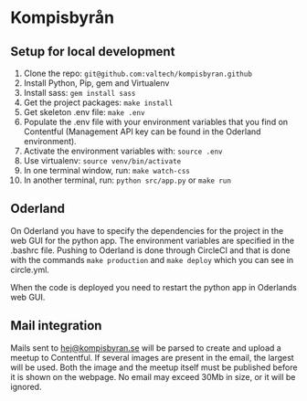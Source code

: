 # Kompisbyrån

## Setup for local development

 1. Clone the repo: `git@github.com:valtech/kompisbyran.github`
 2. Install Python, Pip, gem and Virtualenv
 3. Install sass: `gem install sass`
 4. Get the project packages: `make install`
 5. Get skeleton .env file: `make .env`
 6. Populate the .env file with your environment variables that you find on Contentful (Management API key can be found in the Oderland environment).
 7. Activate the environment variables with: `source .env`
 8. Use virtualenv: `source venv/bin/activate`
 8. In one terminal window, run: `make watch-css`
 9. In another terminal, run: `python src/app.py` or `make run`


 ## Oderland

On Oderland you have to specify the dependencies for the project in the web GUI for the python app. The environment variables are specified in the
.bashrc file. Pushing to Oderland is done through CircleCI and that is done with the commands `make production` and `make deploy` which you can see in circle.yml.

When the code is deployed you need to restart the python app in Oderlands web GUI.

 ## Mail integration

Mails sent to hej@kompisbyran.se will be parsed to create and upload a meetup to Contentful. If several images are present in the email, the largest will be used.
Both the image and the meetup itself must be published before it is shown on the webpage. No email may exceed 30Mb in size, or it will be ignored.
